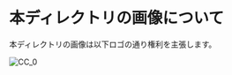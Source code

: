 # 本ディレクトリの画像について

本ディレクトリの画像は以下ロゴの通り権利を主張します。

![CC_0](http://mirrors.creativecommons.org/presskit/buttons/88x31/png/cc-zero.png)
